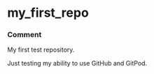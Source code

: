 # my_first_repo
<h3>Comment</h3>
My first test repository.

Just testing my ability to use GitHub and GitPod.
